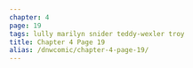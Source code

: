```yaml
---
chapter: 4
page: 19
tags: lully marilyn snider teddy-wexler troy
title: Chapter 4 Page 19
alias: /dnwcomic/chapter-4-page-19/
---
```


